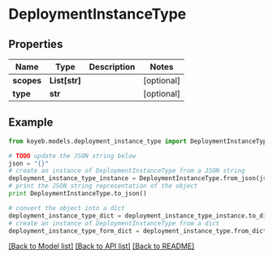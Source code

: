 # DeploymentInstanceType


## Properties
Name | Type | Description | Notes
------------ | ------------- | ------------- | -------------
**scopes** | **List[str]** |  | [optional] 
**type** | **str** |  | [optional] 

## Example

```python
from koyeb.models.deployment_instance_type import DeploymentInstanceType

# TODO update the JSON string below
json = "{}"
# create an instance of DeploymentInstanceType from a JSON string
deployment_instance_type_instance = DeploymentInstanceType.from_json(json)
# print the JSON string representation of the object
print DeploymentInstanceType.to_json()

# convert the object into a dict
deployment_instance_type_dict = deployment_instance_type_instance.to_dict()
# create an instance of DeploymentInstanceType from a dict
deployment_instance_type_form_dict = deployment_instance_type.from_dict(deployment_instance_type_dict)
```
[[Back to Model list]](../README.md#documentation-for-models) [[Back to API list]](../README.md#documentation-for-api-endpoints) [[Back to README]](../README.md)


